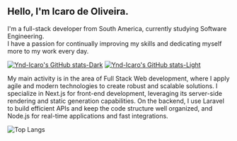 ## Hello, I'm Icaro de Oliveira.
I'm a full-stack developer from South America, currently studying Software Engineering. <br>
I have a passion for continually improving my skills and dedicating myself more to my work every day.

[![Ynd-Icaro's GitHub stats-Dark](https://github-readme-stats.vercel.app/api?username=ynd-icaro&show_icons=true&theme=dark#gh-dark-mode-only)](https://github.com/ynd-icaro/github-readme-stats#gh-dark-mode-only)
[![Ynd-Icaro's GitHub stats-Light](https://github-readme-stats.vercel.app/api?username=ynd-icaro&show_icons=true&theme=default#gh-light-mode-only)](https://github.com/ynd-icaro/github-readme-stats#gh-light-mode-only)

My main activity is in the area of ​​Full Stack Web development, where I apply agile and modern technologies 
to create robust and scalable solutions. I specialize in Next.js for front-end development, 
leveraging its server-side rendering and static generation capabilities. On the backend,
I use Laravel to build efficient APIs and keep the code structure well organized, 
and Node.js for real-time applications and fast integrations.

![Top Langs](https://github-readme-stats.vercel.app/api/top-langs/?username=ynd-icaro&layout=compact&show_icons=true&theme=dark#gh-dark-mode-only)
